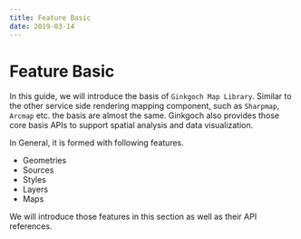 ```yaml
---
title: Feature Basic
date: 2019-03-14
---
```

# Feature Basic
In this guide, we will introduce the basis of `Ginkgoch Map Library`. Similar to the other service side rendering mapping component, such as `Sharpmap`, `Arcmap` etc. the basis are almost the same. Ginkgoch also provides those core basis APIs to support spatial analysis and data visualization. 

In General, it is formed with following features.

* Geometries
* Sources
* Styles
* Layers
* Maps

We will introduce those features in this section as well as their API references.
